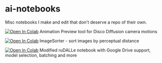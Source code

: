 # ai-notebooks

Misc notebooks I make and edit that don't deserve a repo of their own.

[![Open In Colab](https://colab.research.google.com/assets/colab-badge.svg)](https://colab.research.google.com/github/pharmapsychotic/ai-notebooks/blob/main/pharmapsychotic_AnimationPreview.ipynb) Animation Preview tool for Disco Diffusion camera motions

[![Open In Colab](https://colab.research.google.com/assets/colab-badge.svg)](https://colab.research.google.com/github/pharmapsychotic/ai-notebooks/blob/main/pharmapsychotic_ImageSorter.ipynb) ImageSorter - sort images by perceptual distance

[![Open In Colab](https://colab.research.google.com/assets/colab-badge.svg)](https://colab.research.google.com/github/pharmapsychotic/ai-notebooks/blob/main/pharmapsychotic_rudalle.ipynb) Modified ruDALLe notebook with Google Drive support, model selection, batching and more

